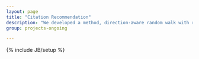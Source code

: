 ```yaml
---
layout: page
title: "Citation Recommendation"
description: "We developed a method, direction-aware random walk with restart, to suggest relevant papers using the relations in citation graph. Using the metadata harvested mainly from open-access databases, we implemented a scalable web interface of the service, accessible via theadvisor."
group: projects-ongoing

---
```

{% include JB/setup %}
